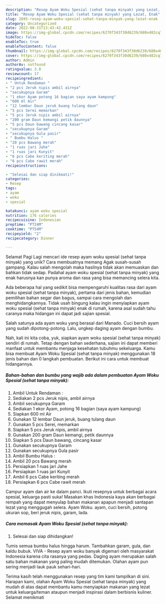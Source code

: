 ```yaml
---
description: "Resep Ayam Woku Spesial (sehat tanpa minyak) yang Lezat, Enak"
title: "Resep Ayam Woku Spesial (sehat tanpa minyak) yang Lezat, Enak"
slug: 2695-resep-ayam-woku-spesial-sehat-tanpa-minyak-yang-lezat-enak
category: Uncategorized
date: 2022-08-31T13:43:42.431Z
image: https://img-global.cpcdn.com/recipes/6270f343f30d6239/680x482cq70/ayam-woku-spesial-sehat-tanpa-minyak-foto-resep-utama.jpg
hideToc: false
enableToc: true
enableTocContent: false
thumbnail: https://img-global.cpcdn.com/recipes/6270f343f30d6239/680x482cq70/ayam-woku-spesial-sehat-tanpa-minyak-foto-resep-utama.jpg
cover: https://img-global.cpcdn.com/recipes/6270f343f30d6239/680x482cq70/ayam-woku-spesial-sehat-tanpa-minyak-foto-resep-utama.jpg
author: Admin
authorAv: notfound
ratingvalue: 3.8
reviewcount: 17
recipeingredient:
- " Untuk Rendaman "
- "2 pcs Jeruk nipis ambil airnya"
- "secukupnya Garam"
- "1 ekor Ayam potong 16 bagian saya ayam kampung"
- "600 ml Air"
- "12 lembar Daun jeruk buang tulang daun"
- "5 pcs Serei memarkan"
- "5 pcs Jeruk nipis ambil airnya"
- "200 gram Daun kemangi petik daunnya"
- "5 pcs Daun bawang cincang kasar"
- "secukupnya Garam"
- "secukupnya Gula pasir"
- " Bumbu Halus "
- "20 pcs Bawang merah"
- "1 ruas jari Jahe"
- "1 ruas jari Kunyit"
- "6 pcs Cabe keriting merah"
- "6 pcs Cabe rawit merah"
recipeinstructions:

- "Selesai dan siap dinikmati!"
categories:
- Resep
tags:
- ayam
- woku
- spesial

katakunci: ayam woku spesial 
nutrition: 176 calories
recipecuisine: Indonesian
preptime: "PT24M"
cooktime: "PT54M"
recipeyield: "2"
recipecategory: Dinner

---
```



Selamat Pagi Lagi mencari ide resep ayam woku spesial (sehat tanpa minyak) yang unik? Cara membuatnya memang Agak susah-susah gampang. Kalau salah mengolah maka hasilnya tidak akan memuaskan dan bahkan tidak sedap. Padahal ayam woku spesial (sehat tanpa minyak) yang enak harusnya kan punya aroma dan rasa yang bisa memancing selera kita.


Ada beberapa hal yang sedikit bisa mempengaruhi kualitas rasa dari ayam woku spesial (sehat tanpa minyak), pertama dari jenis bahan, kemudian pemilihan bahan segar dan bagus, sampai cara mengolah dan menghidangkannya. Tidak usah bingung kalau ingin menyiapkan ayam woku spesial (sehat tanpa minyak) enak di rumah, karena asal sudah tahu caranya maka hidangan ini dapat jadi sajian spesial.

Salah satunya ada ayam woku yang berasal dari Manado. Cuci bersih ayam yang sudah dipotong-potong. Lalu, ungkep daging ayam dengan bumbu.


Nah, kali ini kita coba, yuk, siapkan ayam woku spesial (sehat tanpa minyak) sendiri di rumah. Tetap dengan bahan sederhana, sajian ini dapat memberi manfaat untuk membantu menjaga kesehatan tubuhmu sekeluarga. Kamu bisa membuat Ayam Woku Spesial (sehat tanpa minyak) menggunakan 18 jenis bahan dan 0 langkah pembuatan. Berikut ini cara untuk membuat hidangannya.

<!--inarticleads1-->

##### Bahan-bahan dan bumbu yang wajib ada dalam pembuatan Ayam Woku Spesial (sehat tanpa minyak):

1. Ambil  Untuk Rendaman :
1. Sediakan 2 pcs Jeruk nipis, ambil airnya
1. Ambil secukupnya Garam
1. Sediakan 1 ekor Ayam, potong 16 bagian (saya ayam kampung)
1. Siapkan 600 ml Air
1. Gunakan 12 lembar Daun jeruk, buang tulang daun
1. Gunakan 5 pcs Serei, memarkan
1. Siapkan 5 pcs Jeruk nipis, ambil airnya
1. Gunakan 200 gram Daun kemangi, petik daunnya
1. Siapkan 5 pcs Daun bawang, cincang kasar
1. Gunakan secukupnya Garam
1. Gunakan secukupnya Gula pasir
1. Ambil  Bumbu Halus :
1. Ambil 20 pcs Bawang merah
1. Persiapkan 1 ruas jari Jahe
1. Persiapkan 1 ruas jari Kunyit
1. Ambil 6 pcs Cabe keriting merah
1. Persiapkan 6 pcs Cabe rawit merah


Campur ayam dan air ke dalam panci. Ikuti resepnya untuk berbagai acara spesial, keluarga pasti suka! Masakan khas Indonesia kaya akan berbagai rempah yang dapat menyulap bahan makanan apapun menjadi santapan lezat yang menggugah selera. Ayam Woku. ayam, cuci bersih, potong ukuran sop, beri jeruk nipis, garam, lada. 

<!--inarticleads2-->

##### Cara memasak Ayam Woku Spesial (sehat tanpa minyak):


1. Selesai dan siap dihidangkan!

Tumis semua bumbu halus hingga harum. Tambahkan garam, gula, dan kaldu bubuk. VIVA - Resep ayam woku banyak digemari oleh masyarakat Indonesia karena cita rasanya yang pedas. Daging ayam merupakan salah satu bahan makanan yang paling mudah ditemukan. Olahan ayam pun sering menjadi lauk pauk sehari-hari. 

Terima kasih telah menggunakan resep yang tim kami tampilkan di sini. Harapan kami, olahan Ayam Woku Spesial (sehat tanpa minyak) yang mudah di atas dapat membantu kamu menyiapkan makanan yang lezat untuk keluarga/teman ataupun menjadi inspirasi dalam berbisnis kuliner. Selamat menikmati

